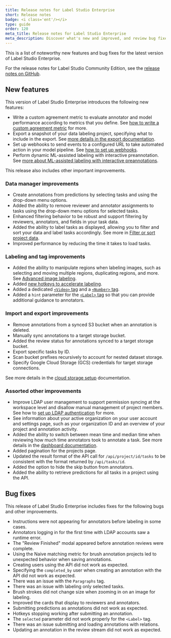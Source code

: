 ```yaml
---
title: Release notes for Label Studio Enterprise
short: Release notes
badge: <i class='ent'/></i>
type: guide
order: 120
meta_title: Release notes for Label Studio Enterprise
meta_description: Discover what's new and improved, and review bug fixes, in the release notes and changelog for Label Studio Enterprise.
---
```


This is a list of noteworthy new features and bug fixes for the latest version of Label Studio Enterprise. 

<div class="enterprise"><p>
For the release notes for Label Studio Community Edition, see the <a href="https://github.com/heartexlabs/label-studio/releases">release notes on GitHub</a>.
</p></div>

## New features

This version of Label Studio Enterprise introduces the following new features:

- Write a custom agreement metric to evaluate annotator and model performance according to metrics that you define. See [how to write a custom agreement metric](custom_metric.html) for more.
- Export a snapshot of your data labeling project, specifying what to include in the export. See [more details in the export documentation](export.html).
- Set up webhooks to send events to a configured URL to take automated action in your model pipeline. See [how to set up webhooks](webhooks.html).
- Perform dynamic ML-assisted labeling with interactive preannotation. See [more about ML-assisted labeling with interactive preannotations](labeling.html#Perform-ML-assisted-labeling-with-interactive-preannotations).

This release also includes other important improvements.

### Data manager improvements
- Create annotations from predictions by selecting tasks and using the drop-down menu options. 
- Added the ability to remove reviewer and annotator assignments to tasks using the drop-down menu options for selected tasks. <!--HTX-2143-->
- Enhanced filtering behavior to be robust and support filtering by reviewers, annotators, and fields in your task data. 
- Added the ability to label tasks as displayed, allowing you to filter and sort your data and label tasks accordingly. See more in [Filter or sort project data](manage_data.html#Filter-or-sort-project-data).
- Improved performance by reducing the time it takes to load tasks.

### Labeling and tag improvements

- Added the ability to manipulate regions when labeling images, such as selecting and moving multiple regions, duplicating regions, and more. See [Advanced image labeling](labeling.html#Advanced-image-labeling). 
- Added [new hotkeys to accelerate labeling](labeling.html#Use-keyboard-shortcuts-to-label-regions-faster).
- Added a dedicated [`<Video>` tag](/tags/video.html) and a [`<Number>` tag](/tags/number.html). 
- Added a `hint` parameter for the [`<Label>` tag](/tags/label.html) so that you can provide additional guidance to annotators. <!--HTX-1933--> 

### Import and export improvements

- Remove annotations from a synced S3 bucket when an annotation is deleted. <!--HTX-2084--> 
- Manually sync annotations to a target storage bucket. <!--HTX-1944--> 
- Added the review status for annotations synced to a target storage bucket. <!--HTX-1878--> 
- Export specific tasks by ID. <!--HTX-1868--> 
- Scan bucket prefixes recursively to account for nested dataset storage. <!--HTX-1821--> 
- Specify Google Cloud Storage (GCS) credentials for target storage connections.

See more details in the [cloud storage setup](storage.html) documentation. 

### Assorted other improvements

- Improve LDAP user management to support permission syncing at the workspace level and disallow manual management of project members. See how to [set up LDAP authentication](auth_setup.html#Set-up-LDAP-authentication) for more. 
- See information about your active organization on your user account and settings page, such as your organization ID and an overview of your project and annotation activity. 
- Added the ability to switch between mean time and median time when reviewing how much time annotators took to annotate a task. See more details in the [dashboard documentation](quality.html#Review-annotator-performance). <!--HTX-2041-->
- Added pagination for the projects page. 
- Updated the result format of the API call for `/api/project/id/tasks` to be consistent with the format returned by `/api/tasks/id`. 
- Added the option to hide the skip button from annotators. <!--HTX-1942--> 
- Added the ability to retrieve predictions for all tasks in a project using the API. <!--HTX-1897--> 

## Bug fixes

This release of Label Studio Enterprise includes fixes for the following bugs and other improvements.

- Instructions were not appearing for annotators before labeling in some cases.
- Annotators logging in for the first time with LDAP accounts saw a runtime error. <!--HTX-2169-->
- The "Review Finished" modal appeared before annotation reviews were complete. <!--HTX-2152--> 
- Using the Naive matching metric for brush annotation projects led to unexpected behavior when saving annotations. <!--HTX-2144-->
- Creating users using the API did not work as expected. <!--HTX-2133--> 
- Specifying the `completed_by` user when creating an annotation with the API did not work as expected. <!--HTX-2130-->
- There was an issue with the `Paragraphs` tag. <!--HTX-2119--> 
- There was an issue with labeling only selected tasks. <!--HTX-2110-->
- Brush strokes did not change size when zooming in on an image for labeling.  
- Improved the cards that display to reviewers and annotators. <!--HTX-1997-->
- Submitting predictions as annotations did not work as expected. <!--HTX-1990--> 
- Hotkeys stopping working after submitting an annotation. <!--HTX-1976-->
- The `selected` parameter did not work properly for the `<Label>` tag. <!--HTX-1945--> 
- There was an issue submitting and loading annotations with relations. <!--HTX-1708--> 
- Updating an annotation in the review stream did not work as expected. <!--HTX-1677--> 